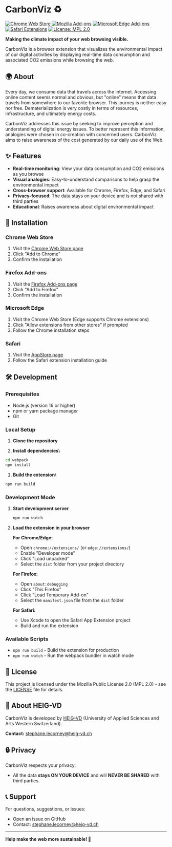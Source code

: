 # CarbonViz ♻️

[![Chrome Web Store](https://img.shields.io/badge/Chrome-Web%20Store-blue?logo=googlechrome)](https://chromewebstore.google.com/detail/carbonviz/lieikallcilhkihohkajnhmhkiipaaaf)
[![Mozilla Add-ons](https://img.shields.io/badge/Firefox-Add--ons-orange?logo=firefox)](https://addons.mozilla.org/firefox/addon/carbonviz/)
[![Microsoft Edge Add-ons](https://img.shields.io/badge/Edge-Add--ons-0078D4?logo=microsoftedge)](https://microsoftedge.microsoft.com/addons/detail/carbonviz/lieikallcilhkihohkajnhmhkiipaaaf)
[![Safari Extensions](https://img.shields.io/badge/Safari-Extensions-000000?logo=safari)](https://developer.apple.com/safari/extensions/)
[![License: MPL 2.0](https://img.shields.io/badge/License-MPL%202.0-brightgreen.svg)](https://opensource.org/licenses/MPL-2.0)

**Making the climate impact of your web browsing visible.**

CarbonViz is a browser extension that visualizes the environmental impact of our digital activities by displaying real-time data consumption and associated CO2 emissions while browsing the web.

## 🌍 About

Every day, we consume data that travels across the internet. Accessing online content seems normal and obvious, but "online" means that data travels from somewhere to our favorite browser. This journey is neither easy nor free. Dematerialization is very costly in terms of resources, infrastructure, and ultimately energy costs.

CarbonViz addresses this issue by seeking to improve perception and understanding of digital energy issues. To better represent this information, analogies were chosen in co-creation with concerned users. CarbonViz aims to raise awareness of the cost generated by our daily use of the Web.

## ✨ Features

- **Real-time monitoring**: View your data consumption and CO2 emissions as you browse
- **Visual analogies**: Easy-to-understand comparisons to help grasp the environmental impact
- **Cross-browser support**: Available for Chrome, Firefox, Edge, and Safari
- **Privacy-focused**: The data stays on your device and is not shared with third parties
- **Educational**: Raises awareness about digital environmental impact

## 🚀 Installation

### Chrome Web Store
1. Visit the [Chrome Web Store page](https://chromewebstore.google.com/detail/carbonviz/lieikallcilhkihohkajnhmhkiipaaaf)
2. Click "Add to Chrome"
3. Confirm the installation

### Firefox Add-ons
1. Visit the [Firefox Add-ons page](https://addons.mozilla.org/firefox/addon/carbonviz/)
2. Click "Add to Firefox"
3. Confirm the installation

### Microsoft Edge
1. Visit the Chrome Web Store (Edge supports Chrome extensions)
2. Click "Allow extensions from other stores" if prompted
3. Follow the Chrome installation steps

### Safari
1. Visit the [AppStore page](https://apps.apple.com/ch/app/carbonviz/id6463010692?l=fr-FR&mt=12)
2. Follow the Safari extension installation guide

## 🛠️ Development

### Prerequisites

- Node.js (version 16 or higher)
- npm or yarn package manager
- Git

### Local Setup

1. **Clone the repository**

2. **Install dependencies**\
  ````bash
  cd webpack
  npm install
  ````
1. **Build the extension**\
  ````bash
  npm run build
  ````

### Development Mode

1. **Start development server**
   ```bash
   npm run watch
   ```

2. **Load the extension in your browser**

   **For Chrome/Edge:**
   - Open `chrome://extensions/` (or `edge://extensions/`)
   - Enable "Developer mode"
   - Click "Load unpacked"
   - Select the `dist` folder from your project directory

   **For Firefox:**
   - Open `about:debugging`
   - Click "This Firefox"
   - Click "Load Temporary Add-on"
   - Select the `manifest.json` file from the `dist` folder

   **For Safari:**
   - Use Xcode to open the Safari App Extension project
   - Build and run the extension

### Available Scripts

- `npm run build` - Build the extension for production
- `npm run watch` - Run the webpack bundler in watch mode

## 📄 License

This project is licensed under the Mozilla Public License 2.0 (MPL 2.0) - see the [LICENSE](LICENSE) file for details.

## 🏫 About HEIG-VD

CarbonViz is developed by [HEIG-VD](https://heig-vd.ch/) (University of Applied Sciences and Arts Western Switzerland).

**Contact:** stephane.lecorney@heig-vd.ch

## 🔒 Privacy

CarbonViz respects your privacy:
- All the data **stays ON YOUR DEVICE** and will **NEVER BE SHARED** with third parties.

## 📞 Support

For questions, suggestions, or issues:
- Open an issue on GitHub
- Contact: stephane.lecorney@heig-vd.ch

---

**Help make the web more sustainable! 🌱**